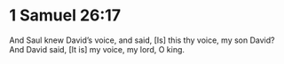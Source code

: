 # 1 Samuel 26:17

And Saul knew David’s voice, and said, [Is] this thy voice, my son David? And David said, [It is] my voice, my lord, O king.